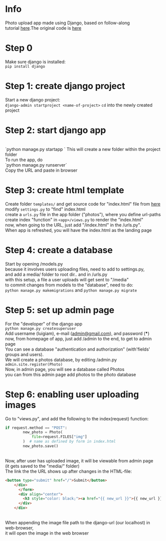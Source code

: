# Info

Photo upload app made using Django, based on follow-along
<br>
tutorial [here](https://www.youtube.com/watch?v=mbYx0TGPADE).The original code is [here](https://github.com/tomitokko/photo_share/tree/main/templates)

# Step 0

Make sure django is installed:
<br>
`pip install django`

# Step 1: create django project

Start a new django project:
<br>
`django-admin startproject <name-of-project>`
`cd` into the newly created project

# Step 2: start django app

<br>
`python manage.py startapp <some-name>`
This will create a new folder within the project folder
<br>
To run the app, do
<br>
`python manage.py runserver`
<br>
Copy the URL and paste in browser

# Step 3: create html template

Create folder `templates/` and get source code
for "index.html" file from [here](https://github.com/tomitokko/photo_share/blob/main/templates/index.html)
<br>
modify `settings.py` to "find" index.html
<br>
create a `urls.py` file in the app folder ("photos"), where you define url-paths
<br>
create index "function" in `<app>/views.py` to render the "index.html"
<br>
now, when going to the URL, just add "/index.html" in the <django-project-folder>/urls.py".
<br>
When app is refreshed, you will have the index.html as the landing page

# Step 4: create a database

Start by opening <app-folder>/models.py
<br>
because it involves users uploading files, need to add to settings.py,
<br>
and add a media/ folder to root dir.. and in <django-project-folder>/urls.py
<br>
with this setup, a file a user uploads will get sent to "/media"
<br>
to commit changes from models to the "database", need to do:
<br>
`python manage.py makemigrations`
and
`python manage.py migrate`

# Step 5: set up admin page

For the "developer" of the django app
<br>
`python manage.py createsuperuser`
<br>
Add username (luigiam), e-mail (admin@gmail.com), and password (**\***)
<br>
now, from homepage of app, just add /admin to the end, to get to admin page
<br>
You can see a database "authentication and authorization" (with'fields' groups and users).
<br>
We will create a photos database, by editing <app-folder>/admin.py
<br>
`admin.site.register(Photo)`
<br>
Now, in admin page, you will see a database called Photos
<br>
you can from this admin page add photos to the photo database

# Step 6: enabling user uploading images

Go to "views.py", and add the following to the index(request) function:

```python
if request.method == "POST":
        new_photo = Photo(
            file=request.FILES["img"]
        )  # name as defined by form in index.html
        new_photo.save()
```

<br>
Now, after user has uploaded image, it will be viewable from admin page
<br>
(it gets saved to the "media/" folder)
<br>
The link the the URL shows up after changes in the HTML-file:
<br>

```html
<button type="submit" href="/">Submit</button>
    </div>
      </form>
      <div align="center">
        <h3 style="color: black;"><a href="{{ new_url }}">{{ new_url }}</a></h3>
      </div>
    </div>
```

<br>
When appending the image file path to the django-url (our localhost) in web-browser,
<br>
it will open the image in the web browser
